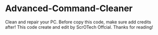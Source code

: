 # Advanced-Command-Cleaner
Clean and repair your PC.
Before copy this code, make sure add credits after!
This code create and edit by ScrOTech Offcial.
Thanks for reading!
